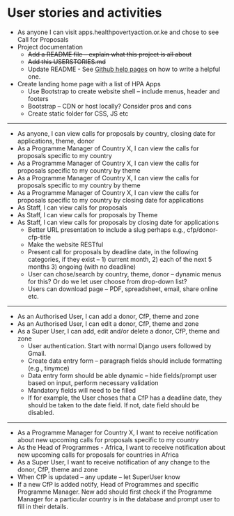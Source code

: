# User stories and activities
* As anyone I can visit apps.healthpovertyaction.or.ke and chose to see Call for Proposals
 * Project documentation
   * ~~Add a README file – explain what this project is all about~~
   * ~~Add this USERSTORIES.md~~
   * Update README - See [Github help pages](https://help.github.com/articles/about-readmes/) on how to write a helpful one.
 * Create landing home page with a list of HPA Apps
    * Use Bootstrap to create website shell – include menus, header and footers
    * Bootstrap – CDN or host locally? Consider pros and cons
    * Create static folder for CSS, JS etc
*****
* As anyone, I can view calls for proposals by country, closing date for applications, theme, donor
* As a Programme Manager of Country X, I can view the calls for proposals specific to my country
* As a Programme Manager of Country X, I can view the calls for proposals specific to my country by theme
* As a Programme Manager of Country X, I can view the calls for proposals specific to my country by theme
* As a Programme Manager of Country X, I can view the calls for proposals specific to my country by closing date for applications
* As Staff, I can view calls for proposals
* As Staff, I can view calls for proposals by Theme
* As Staff, I can view calls for proposals by closing date for applications
    * Better URL presentation to include a slug perhaps e.g., cfp/donor-cfp-title
    * Make the website RESTful
    * Present call for proposals by deadline date, in the following categories, if they exist – 1) current month, 2) each of the next 5 months 3) ongoing (with no deadline)
    * User can chose/search by country, theme, donor – dynamic menus for this? Or do we let user choose from drop-down list?
    * Users can download page – PDF, spreadsheet, email, share online etc.
*****
* As an Authorised User, I can add a donor, CfP, theme and zone
* As an Authorised User, I can edit a donor, CfP, theme and zone
* As a Super User, I can add, edit and/or delete a donor, CfP, theme and zone
    * User authentication. Start with normal Django users followed by Gmail.
    * Create data entry form – paragraph fields should include formatting (e.g., tinymce)
    * Data entry form should be able dynamic – hide fields/prompt user based on input, perform necessary validation
    * Mandatory fields will need to be filled
    * If for example, the User choses that a CfP has a deadline date, they should be taken to the date field. If not, date field should be disabled.
*****
* As a Programme Manager for Country X, I want to receive notification about new upcoming calls for proposals specific to my country
* As the Head of Programmes - Africa, I want to receive notification about new upcoming calls for proposals for countries in Africa
* As a Super User, I want to receive notification of any change to the donor, CfP, theme and zone
* When CfP is updated – any update – let SuperUser know
* If a new CfP is added notify, Head of Programmes and specific Programme Manager. New add should first check if the Programme Manager for a particular country is in the database and prompt user to fill in their details.
